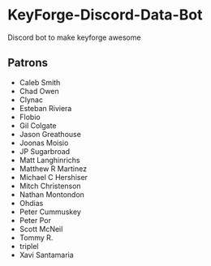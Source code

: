 # KeyForge-Discord-Data-Bot
Discord bot to make keyforge awesome

## Patrons
- Caleb Smith
- Chad Owen
- Clynac
- Esteban Riviera
- Flobio
- Gil Colgate
- Jason Greathouse
- Joonas Moisio
- JP Sugarbroad
- Matt Langhinrichs
- Matthew R Martinez
- Michael C Hershiser
- Mitch Christenson
- Nathan Montondon
- Ohdias
- Peter Cummuskey
- Peter Por
- Scott McNeil
- Tommy R.
- triplel
- Xavi Santamaria

